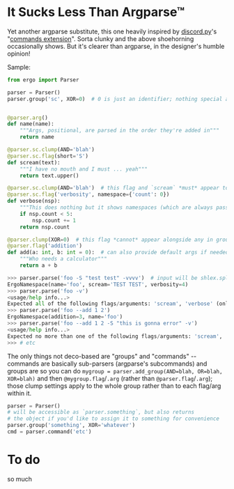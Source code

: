 # It Sucks Less Than Argparse™


Yet another argparse substitute, this one heavily inspired by [discord.py](Rapptz/discord.py)'s "[commands extension](http://discordpy.readthedocs.io/en/rewrite/ext/commands/index.html)".
Sorta clunky and the above shoehorning occasionally shows. But it's clearer than argparse, in the designer's humble opinion!


Sample:

```py
from ergo import Parser

parser = Parser()
parser.group('sc', XOR=0)  # 0 is just an identifier; nothing special about it


@parser.arg()
def name(name):
    """Args, positional, are parsed in the order they're added in"""
    return name

@parser.sc.clump(AND='blah')
@parser.sc.flag(short='S')
def scream(text):
    """I have no mouth and I must ... yeah"""
    return text.upper()

@parser.sc.clump(AND='blah')  # this flag and `scream` *must* appear together (same AND)
@parser.sc.flag('verbosity', namespace={'count': 0})
def verbose(nsp):
    """This does nothing but it shows namespaces (which are always passed as the first arg)"""
    if nsp.count < 5:
        nsp.count += 1
    return nsp.count

@parser.clump(XOR=0)  # this flag *cannot* appear alongside any in group `sc` (same XOR)
@parser.flag('addition')
def add(a: int, b: int = 0):  # can also provide default args if needed
    """Who needs a calculator"""
    return a + b
```
```py
>>> parser.parse('foo -S "test test" -vvvv')  # input will be shlex.split if given as a string (defaults to sys.argv though)
ErgoNamespace(name='foo', scream='TEST TEST', verbosity=4)
>>> parser.parse('foo -v')
<usage/help info...>
Expected all of the following flags/arguments: 'scream', 'verbose' (only got 'verbosity')
>>> parser.parse('foo --add 1 2')
ErgoNamespace(addition=3, name='foo')
>>> parser.parse('foo --add 1 2 -S "this is gonna error" -v')
<usage/help info...>
Expected no more than one of the following flags/arguments: 'scream', 'add', 'verbose' (got 'scream', 'verbosity', 'addition')
>>> # etc
```

The only things not deco-based are "groups" and "commands" -- commands are basically sub-parsers (argparse's subcommands) and groups are so you can do `mygroup = parser.add_group(AND=blah, OR=blah, XOR=blah)` and then `@mygroup.flag`/`.arg` (rather than `@parser.flag`/`.arg`); those clump settings apply to the whole group rather than to each flag/arg within it.

```py
parser = Parser()
# will be accessible as `parser.something`, but also returns
# the object if you'd like to assign it to something for convenience
parser.group('something', XOR='whatever')
cmd = parser.command('etc')
```

# To do
so much
